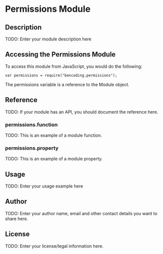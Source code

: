 # Permissions Module

## Description

TODO: Enter your module description here

## Accessing the Permissions Module

To access this module from JavaScript, you would do the following:

    var permissions = require("bencoding.permissions");

The permissions variable is a reference to the Module object.

## Reference

TODO: If your module has an API, you should document
the reference here.

### permissions.function

TODO: This is an example of a module function.

### permissions.property

TODO: This is an example of a module property.

## Usage

TODO: Enter your usage example here

## Author

TODO: Enter your author name, email and other contact
details you want to share here.

## License

TODO: Enter your license/legal information here.
